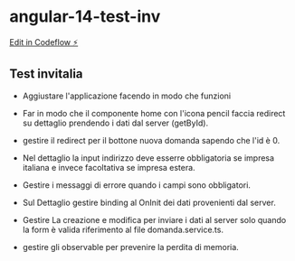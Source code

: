 # angular-14-test-inv

[Edit in Codeflow ⚡️](https://stackblitz.com/~/github.com/umberto-titola/angular-14-test-inv)


## Test invitalia


* Aggiustare l'applicazione facendo in modo che funzioni

* Far in modo che il componente home con l'icona pencil faccia redirect su dettaglio prendendo i dati dal server (getById).

* gestire il redirect per il bottone nuova domanda sapendo che l'id  è 0.

* Nel dettaglio la input indirizzo deve esserre obbligatoria se impresa italiana e invece facoltativa se impresa estera.

* Gestire i messaggi di errore quando i campi sono obbligatori.

* Sul Dettaglio gestire binding al OnInit dei dati provenienti dal server.

* Gestire La creazione e modifica per inviare i dati al server solo quando la form è valida riferimento al file domanda.service.ts.

* gestire gli observable per prevenire la perdita di memoria.


